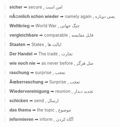 
> **sicher** ➡ secure , امن است

> **nÃ¤mlich schon wieder** ➡ namely again , یعنی دوباره

> **Weltkrieg** ➡ World War , جنگ جهانی

> **vergleichbare** ➡ comparable , قابل مقایسه

> **Staaten** ➡ States , ایالت ها

> **Der Handel** ➡ The trade , تجارت

> **wie noch nie** ➡ as never before , مثل هرگز

> **raschung** ➡ surprise , تعجب

> **Ãœberraschung** ➡ Surprise , تعجب

> **Wiedervereinigung** ➡ reunion , تجدید دیدار

> **schicken** ➡ send , ارسال

> **das thema** ➡ the topic , موضوع

> **informieren** ➡ inform , آگاه کردن

